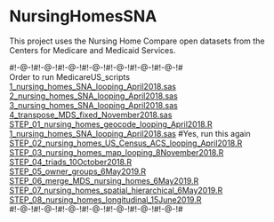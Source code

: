 # NursingHomesSNA

This project uses the Nursing Home Compare open datasets from the Centers for Medicare and Medicaid Services.

#!-@-!#!-@-!#!-@-!#!-@-!#!-@-!#!-@-!#!-@-!# \
Order to run MedicareUS_scripts \
[1_nursing_homes_SNA_looping_April2018.sas](https://github.com/tylerpittman/NursingHomesSNA/tree/main/scripts/1_nursing_homes_SNA_looping_April2018.sas) \
[2_nursing_homes_SNA_looping_April2018.sas](https://github.com/tylerpittman/NursingHomesSNA/tree/main/scripts/2_nursing_homes_SNA_looping_April2018.sas) \
[3_nursing_homes_SNA_looping_April2018.sas](https://github.com/tylerpittman/NursingHomesSNA/tree/main/scripts/3_nursing_homes_SNA_looping_April2018.sas) \
[4_transpose_MDS_fixed_November2018.sas](https://github.com/tylerpittman/NursingHomesSNA/tree/main/scripts/4_transpose_MDS_fixed_November2018.sas) \
[STEP_01_nursing_homes_geocode_looping_April2018.R](https://github.com/tylerpittman/NursingHomesSNA/tree/main/scripts/STEP_01_nursing_homes_geocode_looping_April2018.sas) \
[1_nursing_homes_SNA_looping_April2018.sas](https://github.com/tylerpittman/NursingHomesSNA/tree/main/scripts/1_nursing_homes_SNA_looping_April2018.sas) #Yes, run this again \
[STEP_02_nursing_homes_US_Census_ACS_looping_April2018.R](https://github.com/tylerpittman/NursingHomesSNA/tree/main/scripts/STEP_02_nursing_homes_US_Census_ACS_looping_April2018.sas) \
[STEP_03_nursing_homes_map_looping_8November2018.R](https://github.com/tylerpittman/NursingHomesSNA/tree/main/scripts/STEP_03_nursing_homes_map_looping_8November2018.sas) \
[STEP_04_triads_10October2018.R](https://github.com/tylerpittman/NursingHomesSNA/tree/main/scripts/STEP_04_triads_10October2018.sas) \
[STEP_05_owner_groups_6May2019.R](https://github.com/tylerpittman/NursingHomesSNA/tree/main/scripts/STEP_05_owner_groups_6May2019.sas) \
[STEP_06_merge_MDS_nursing_homes_6May2019.R](https://github.com/tylerpittman/NursingHomesSNA/tree/main/scripts/STEP_06_merge_MDS_nursing_homes_6May2019.sas) \
[STEP_07_nursing_homes_spatial_hierarchical_6May2019.R](https://github.com/tylerpittman/NursingHomesSNA/tree/main/scripts/STEP_07_nursing_homes_spatial_hierarchical_6May2019.sas) \
[STEP_08_nursing_homes_longitudinal_15June2019.R](https://github.com/tylerpittman/NursingHomesSNA/tree/main/scripts/STEP_08_nursing_homes_longitudinal_15June2019.sas) \
#!-@-!#!-@-!#!-@-!#!-@-!#!-@-!#!-@-!#!-@-!# 

